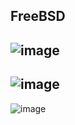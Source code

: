 FreeBSD
--------------------------------------------------
![image](https://github.com/user-attachments/assets/3e72ec0f-1f2a-4151-9971-4e7c49c70f31)
--------------------------------------------------
![image](https://github.com/user-attachments/assets/7168583b-1fc1-47b4-98f1-131884677d8d)
--------------------------------------------------
![image](https://github.com/user-attachments/assets/11a51d9e-aa3f-4830-a400-18e3ff2ee6d4)

